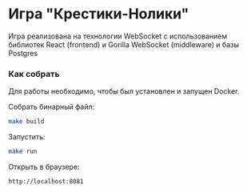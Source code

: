 # Игра "Крестики-Нолики"

Игра реализована на технологии WebSocket с использованием библиотек React (frontend) и Gorilla WebSocket (middleware) и базы Postgres

### Как собрать
Для работы необходимо, чтобы был установлен и запущен Docker.

Собрать бинарный файл:
```bash
make build
```

Запустить:
```bash
make run
```

Открыть в браузере:
```http request
http://localhost:8081
```
